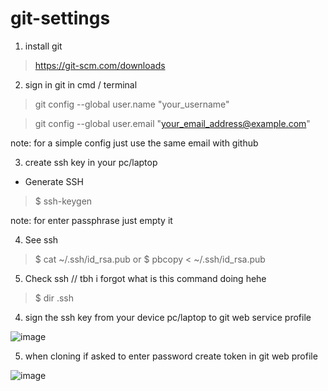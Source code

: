 # git-settings

1. install git
> https://git-scm.com/downloads

2. sign in git in cmd / terminal 
> git config --global user.name "your_username" 

> git config --global user.email "your_email_address@example.com"

note: for a simple config just use the same email with github

3. create ssh key in your pc/laptop

- Generate SSH
> $ ssh-keygen

note: for enter passphrase just empty it

4. See ssh
> $ cat ~/.ssh/id_rsa.pub or $ pbcopy < ~/.ssh/id_rsa.pub

5. Check ssh // tbh i forgot what is this command doing hehe
> $ dir .ssh

4. sign the ssh key from your device pc/laptop to git web service profile

![image](https://user-images.githubusercontent.com/90954993/209432173-0de76a7e-5f64-4ea2-b62e-11634704a08f.png)


5. when cloning if asked to enter password create token in git web profile

![image](https://user-images.githubusercontent.com/90954993/209432378-e1745cbe-d7ba-4a28-93b9-05a4497832a8.png)


